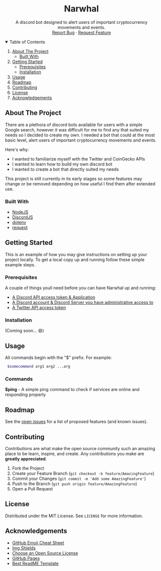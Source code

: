 
<!-- PROJECT LOGO -->
<br />
<p align="center">
  <!--
  <a href="">
    <img src="images/logo.png" alt="Logo" width="80" height="80">
  </a>
  -->
  <h1 align="center">Narwhal</h1>

  <p align="center">
    A discord bot designed to alert users of important cryptocurrency movements and events.
    <br />
    <a href="https://github.com/eduardo-olivares1/Narwhal/issues">Report Bug</a>
    ·
    <a href="https://github.com/eduardo-olivares1/Narwhal/issues">Request Feature</a>
  </p>
</p>



<!-- TABLE OF CONTENTS -->
<details open="open">
  <summary>Table of Contents</summary>
  <ol>
    <li>
      <a href="#about-the-project">About The Project</a>
      <ul>
        <li><a href="#built-with">Built With</a></li>
      </ul>
    </li>
    <li>
      <a href="#getting-started">Getting Started</a>
      <ul>
        <li><a href="#prerequisites">Prerequisites</a></li>
        <li><a href="#installation">Installation</a></li>
      </ul>
    </li>
    <li><a href="#usage">Usage</a></li>
    <li><a href="#roadmap">Roadmap</a></li>
    <li><a href="#contributing">Contributing</a></li>
    <li><a href="#license">License</a></li>
    <li><a href="#acknowledgements">Acknowledgements</a></li>
  </ol>
</details>



<!-- ABOUT THE PROJECT -->
## About The Project

There are a plethora of discord bots available for users with a simple Google search, however it was difficult for me to find any that suited my needs
so I decided to create my own. I needed a bot that could at the most basic level, alert users of important cryptocurrency movements and events.

Here's why:
* I wanted to familiarize myself with the Twitter and CoinGecko APIs
* I wanted to learn how to build my own discord bot
* I wanted to create a bot that directly suited my needs

This project is still currently in its early stages so some features may change or be removed depending on how useful I find them after extended use.

### Built With

* [NodeJS](https://nodejs.org)
* [DiscordJS](https://discord.js.org/)
* [dotenv](https://www.npmjs.com/package/dotenv)
* [request](https://www.npmjs.com/package/request)


<!-- GETTING STARTED -->
## Getting Started

This is an example of how you may give instructions on setting up your project locally.
To get a local copy up and running follow these simple example steps.

### Prerequisites

A couple of things youll need before you can have Narwhal up and running:
* [A Discord API access token & Application](https://discord.com/developers/docs)
* [A Discord account & Discord Server you have administrative access to](https://discord.com/)
* [A Twitter API access token](https://developer.twitter.com/en)

### Installation
(Coming soon... :smile:)



<!-- USAGE EXAMPLES -->
## Usage
All commands begin with the "$" prefix. For example: 

 ```sh
  $somecommand arg1 arg2 ...arg
  ```

### Commands
**$ping** - A simple ping command to check if services are online and responding properly


<!-- ROADMAP -->
## Roadmap

See the [open issues](https://github.com/eduardo-olivares1/Narwhal/issues) for a list of proposed features (and known issues).



<!-- CONTRIBUTING -->
## Contributing

Contributions are what make the open source community such an amazing place to be learn, inspire, and create. Any contributions you make are **greatly appreciated**. 

1. Fork the Project
2. Create your Feature Branch (`git checkout -b feature/AmazingFeature`)
3. Commit your Changes (`git commit -m 'Add some AmazingFeature'`)
4. Push to the Branch (`git push origin feature/AmazingFeature`)
5. Open a Pull Request



<!-- LICENSE -->
## License

Distributed under the MIT License. See `LICENSE` for more information.


<!-- ACKNOWLEDGEMENTS -->
## Acknowledgements
* [GitHub Emoji Cheat Sheet](https://www.webpagefx.com/tools/emoji-cheat-sheet)
* [Img Shields](https://shields.io)
* [Choose an Open Source License](https://choosealicense.com)
* [GitHub Pages](https://pages.github.com)
* [Best ReadME Template](https://github.com/othneildrew/Best-README-Template/blob/master/README.md)
